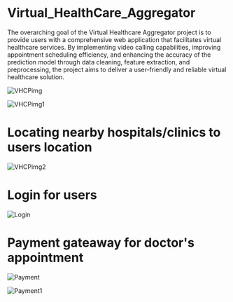 # Virtual_HealthCare_Aggregator
The overarching goal of the Virtual Healthcare Aggregator project is to provide users with a comprehensive web application that facilitates virtual 
healthcare services. By implementing video calling capabilities, improving appointment scheduling efficiency, and enhancing the accuracy of the prediction
model through data cleaning, feature extraction, and preprocessing, the project aims to deliver a user-friendly and reliable virtual healthcare solution.


![VHCPimg](https://github.com/R4hul04/Virtual_HealthCare_Aggregator/assets/78637928/c6f523a1-214e-4160-9204-0ce908952e2b)

![VHCPimg1](https://github.com/R4hul04/Virtual_HealthCare_Aggregator/assets/78637928/6ff7fdeb-a457-4c71-896d-31eeb2ee560f)



# Locating nearby hospitals/clinics to users location

![VHCPimg2](https://github.com/R4hul04/Virtual_HealthCare_Aggregator/assets/78637928/eeb26a5e-5524-4d93-b2de-afafb5272bb4)

# Login for users

![Login](https://github.com/R4hul04/Virtual_HealthCare_Aggregator/assets/78637928/d0efa182-0408-442c-be62-832808a2640a)

# Payment gateaway for doctor's appointment

![Payment](https://github.com/R4hul04/Virtual_HealthCare_Aggregator/assets/78637928/f5f21ffa-2fc2-49f1-bfae-c55a33054dc8)

![Payment1](https://github.com/R4hul04/Virtual_HealthCare_Aggregator/assets/78637928/eca9d6b2-a5ca-4577-818e-e6a1a5df83b9)
